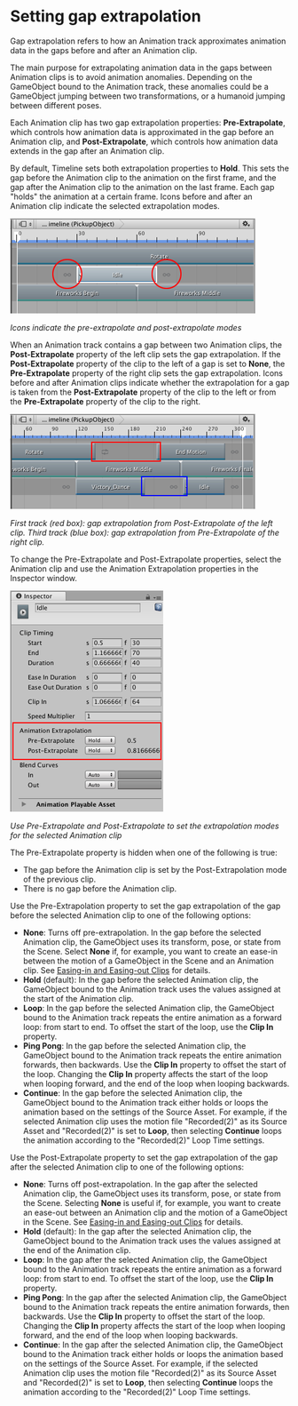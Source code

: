 # Setting gap extrapolation

Gap extrapolation refers to how an Animation track approximates animation data in the gaps before and after an Animation clip.

The main purpose for extrapolating animation data in the gaps between Animation clips is to avoid animation anomalies. Depending on the GameObject bound to the Animation track, these anomalies could be a GameObject jumping between two transformations, or a humanoid jumping between different poses.

Each Animation clip has two gap extrapolation properties: **Pre-Extrapolate**, which controls how animation data is approximated in the gap before an Animation clip, and **Post-Extrapolate**, which controls how animation data extends in the gap after an Animation clip.

By default, Timeline sets both extrapolation properties to **Hold**. This sets the gap before the Animation clip to the animation on the first frame, and the gap after the Animation clip to the animation on the last frame. Each gap "holds" the animation at a certain frame. Icons before and after an Animation clip indicate the selected extrapolation modes.

![Icons indicate the pre-extrapolate and post-extrapolate modes](images/timeline_gap_extrap_icons.png)

_Icons indicate the pre-extrapolate and post-extrapolate modes_

When an Animation track contains a gap between two Animation clips, the **Post-Extrapolate** property of the left clip sets the gap extrapolation. If the **Post-Extrapolate** property of the clip to the left of a gap is set to **None**, the **Pre-Extrapolate** property of the right clip sets the gap extrapolation. Icons before and after Animation clips indicate whether the extrapolation for a gap is taken from the **Post-Extrapolate** property of the clip to the left or from the **Pre-Extrapolate** property of the clip to the right.

![First track (red box): gap extrapolation from Post-Extrapolate of the left clip. Third track (blue box): gap extrapolation from Pre-Extrapolate of the right clip.](images/timeline_gap_extrap_two_tracks.png)

_First track (red box): gap extrapolation from Post-Extrapolate of the left clip. Third track (blue box): gap extrapolation from Pre-Extrapolate of the right clip._

To change the Pre-Extrapolate and Post-Extrapolate properties, select the Animation clip and use the Animation Extrapolation properties in the Inspector window.

![Use Pre-Extrapolate and Post-Extrapolate to set the extrapolation modes for the selected Animation clip](images/timeline_inspector_anim_extrap.png)

_Use Pre-Extrapolate and Post-Extrapolate to set the extrapolation modes for the selected Animation clip_

The Pre-Extrapolate property is hidden when one of the following is true:

* The gap before the Animation clip is set by the Post-Extrapolation mode of the previous clip.
* There is no gap before the Animation clip.

Use the Pre-Extrapolation property to set the gap extrapolation of the gap before the selected Animation clip to one of the following options:

* **None**: Turns off pre-extrapolation. In the gap before the selected Animation clip, the GameObject uses its transform, pose, or state from the Scene. Select **None** if, for example, you want to create an ease-in between the motion of a GameObject in the Scene and an Animation clip. See [Easing-in and Easing-out Clips](clp_ease.md) for details.
* **Hold** (default): In the gap before the selected Animation clip, the GameObject bound to the Animation track uses the values assigned at the start of the Animation clip.
* **Loop**: In the gap before the selected Animation clip, the GameObject bound to the Animation track repeats the entire animation as a forward loop: from start to end. To offset the start of the loop, use the **Clip In** property.
* **Ping Pong**: In the gap before the selected Animation clip, the GameObject bound to the Animation track repeats the entire animation forwards, then backwards. Use the **Clip In** property to offset the start of the loop. Changing the **Clip In** property affects the start of the loop when looping forward, and the end of the loop when looping backwards.
* **Continue**: In the gap before the selected Animation clip, the GameObject bound to the Animation track either holds or loops the animation based on the settings of the Source Asset. For example, if the selected Animation clip uses the motion file "Recorded(2)" as its Source Asset and "Recorded(2)" is set to **Loop**, then selecting **Continue** loops the animation according to the "Recorded(2)" Loop Time settings.

Use the Post-Extrapolate property to set the gap extrapolation of the gap after the selected Animation clip to one of the following options:

* **None**: Turns off post-extrapolation. In the gap after the selected Animation clip, the GameObject uses its transform, pose, or state from the Scene. Selecting **None** is useful if, for example, you want to create an ease-out between an Animation clip and the motion of a GameObject in the Scene. See [Easing-in and Easing-out Clips](clp_ease.md) for details.
* **Hold** (default): In the gap after the selected Animation clip, the GameObject bound to the Animation track uses the values assigned at the end of the Animation clip.
* **Loop**: In the gap after the selected Animation clip, the GameObject bound to the Animation track repeats the entire animation as a forward loop: from start to end. To offset the start of the loop, use the **Clip In** property.
* **Ping Pong**: In the gap after the selected Animation clip, the GameObject bound to the Animation track repeats the entire animation forwards, then backwards. Use the **Clip In** property to offset the start of the loop. Changing the **Clip In** property affects the start of the loop when looping forward, and the end of the loop when looping backwards.
* **Continue**: In the gap after the selected Animation clip, the GameObject bound to the Animation track either holds or loops the animation based on the settings of the Source Asset. For example, if the selected Animation clip uses the motion file "Recorded(2)" as its Source Asset and "Recorded(2)" is set to **Loop**, then selecting **Continue** loops the animation according to the "Recorded(2)" Loop Time settings.
